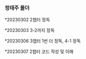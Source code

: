 ### 정태주 폴더

*20230302 2챕터 정독

*20230303 3-2까지 정독

*20230306 3챕터 1번 더 정독, 4-1 정독

*20230307 2챕터 코드 작성 및 이해
